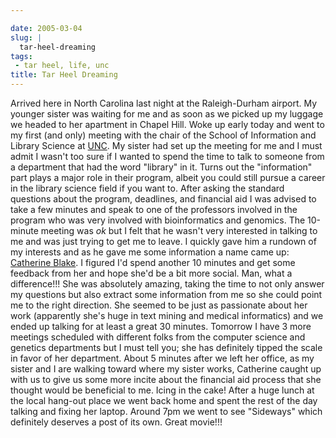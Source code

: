 ```yaml
---

date: 2005-03-04
slug: |
  tar-heel-dreaming
tags:
 - tar heel, life, unc
title: Tar Heel Dreaming
---
```


Arrived here in North Carolina last night at the Raleigh-Durham airport.
My younger sister was waiting for me and as soon as we picked up my
luggage we headed to her apartment in Chapel Hill. Woke up early today
and went to my first (and only) meeting with the chair of the School of
Information and Library Science at [UNC](http://www.unc.edu). My sister
had set up the meeting for me and I must admit I wasn't too sure if I
wanted to spend the time to talk to someone from a department that had
the word "library" in it. Turns out the "information" part plays a major
role in their program, albeit you could still pursue a career in the
library science field if you want to. After asking the standard
questions about the program, deadlines, and financial aid I was advised
to take a few minutes and speak to one of the professors involved in the
program who was very involved with bioinformatics and genomics. The
10-minute meeting was *ok* but I felt that he wasn't very interested in
talking to me and was just trying to get me to leave. I quickly gave him
a rundown of my interests and as he gave me some information a name came
up: [Catherine Blake](http://www.ils.unc.edu/%7Ecablake/). I figured I'd
spend another 10 minutes and get some feedback from her and hope she'd
be a bit more social. Man, what a difference!!! She was absolutely
amazing, taking the time to not only answer my questions but also
extract some information from me so she could point me to the right
direction. She seemed to be just as passionate about her work
(apparently she's huge in text mining and medical informatics) and we
ended up talking for at least a great 30 minutes. Tomorrow I have 3 more
meetings scheduled with different folks from the computer science and
genetics departments but I must tell you; she has definitely tipped the
scale in favor of her department. About 5 minutes after we left her
office, as my sister and I are walking toward where my sister works,
Catherine caught up with us to give us some more incite about the
financial aid process that she thought would be beneficial to me. Icing
in the cake! After a huge lunch at the local hang-out place we went back
home and spent the rest of the day talking and fixing her laptop. Around
7pm we went to see "Sideways" which definitely deserves a post of its
own. Great movie!!!
